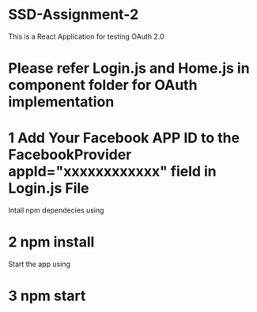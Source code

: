 # SSD-Assignment-2

This is a React Application for testing OAuth 2.0
# Please refer Login.js and Home.js in component folder for OAuth implementation

# 1 Add Your Facebook APP ID to the FacebookProvider appId="xxxxxxxxxxxx" field in Login.js File

Intall npm dependecies using
# 2 npm install
Start the app using 
# 3 npm start 
